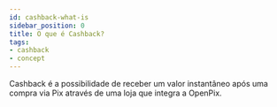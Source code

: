 ```yaml
---
id: cashback-what-is
sidebar_position: 0
title: O que é Cashback?
tags:
- cashback
- concept
---
```


Cashback é a possibilidade de receber um valor instantâneo após uma compra via Pix através de uma loja que integra a OpenPix.